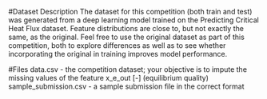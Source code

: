 #Dataset Description
The dataset for this competition (both train and test) was generated from a deep learning model trained on the Predicting Critical Heat Flux dataset. Feature distributions are close to, but not exactly the same, as the original. Feel free to use the original dataset as part of this competition, both to explore differences as well as to see whether incorporating the original in training improves model performance.

#Files
data.csv - the competition dataset; your objective is to impute the missing values of the feature x_e_out [-] (equilibrium quality)
sample_submission.csv - a sample submission file in the correct format
